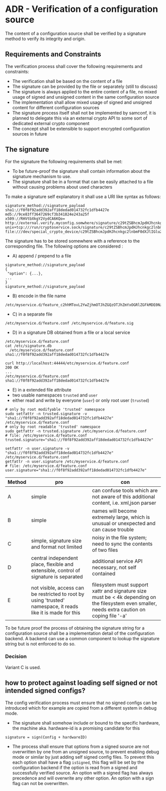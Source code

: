 # ADR - Verification of a configuration source

The content of a configuration source shall be verified by a signature method
to verify its integrity and origin.

## Requirements and Constraints

The verification process shall cover the following requirements and constraints:

* The verification shall be based on the content of a file
* The signature can be provided by the file or separately (still to discuss)
* The signature is always applied to the entire content of a file, no
  mixed usage of signed and unsigned content in the same configuration source
* The implementation shall allow mixed usage of signed and unsigned content for
  different configuration sources
* The signature process itself shall not be implemented by samconf, it is
  planned to delegate this via an external crypto API to some sort of dedicated
  external crypto component
* The concept shall be extensible to support encrypted configuration sources in future

## The signature

For the signature the following requirements shall be met:

* To be future-proof the signature shall contain information about the
  signature mechanism to use.
* The signature shall be in a format that can be easily attached to a file
  without causing problems about used characters

To make a signature self explanatory it shall use a URI like syntax as follows:

```
signature_method://signature_payload
sha1://f0f8f92add392aff18dedad014732fc1dfb4427e
md5://9ce83ff3647269cf3b341824e243a25f
x509://RHVtbXkgY2VydCA6KQo=
http://external.verify.myconfig.somwhere/signature/c29tZSBhcmJpdHJhcnkgc2lnbmF0dXJlIGluZm9ybWF0aW9uCg==
unix+tcp:///run/cryptoservice.sock/signature/c29tZSBhcmJpdHJhcnkgc2lnbmF0dXJlIGluZm9ybWF0aW9uCg==
file:///dev/special_crypto_device/c29tZSBhcmJpdHJhcnkgc2lnbmF0dXJlIGluZm9ybWF0aW9uCg==
```

The signature has to be stored somewhere with a reference to the corresponding
file. The following options are considered :

* A) append / prepend to a file
```
signature_method://signature_payload
{
 "option": {...},
...
}
signature_method://signature_payload
```
* B) encode in the file name
```
/etc/myservice.d/feature_c2hhMTovL2YwZjhmOTJhZGQzOTJhZmYxOGRlZGFkMDE0NzMyZmMxZGZiNDQyN2UK.conf
```
* C) in a separate file
```
/etc/myservice.d/feature.conf /etc/myservice.d/feature.sig
```
* D) in a signature DB obtained from a file or a local service
```
/etc/myservice.d/feature.conf
cat /etc/signature.db
  /etc/myservice.d/feature.conf sha1://f0f8f92add392aff18dedad014732fc1dfb4427e

curl http://localhost:44444/etc/myservice.d/feature.conf
200 OK
...
/etc/myservice.d/feature.conf sha1://f0f8f92add392aff18dedad014732fc1dfb4427e
```
* E) in a extended file attribute
 * two usable namespaces `trusted` and `user`
 * either read and write by everyone (`user`) or only root user (`trusted`)
```
# only by root modifyable 'trusted' namespace
sudo setfattr -n trusted.signature -v "sha1://f0f8f92add392aff18dedad014732fc1dfb4427e" /etc/myservice.d/feature.conf
# only by root readable 'trusted' namespace
sudo getfattr -n trusted.signature /etc/myservice.d/feature.conf
# file: /etc/myservice.d/feature.conf
trusted.signature="sha1://f0f8f92add392aff18dedad014732fc1dfb4427e"

setfattr -n user.signature -v "sha1://f0f8f92add392aff18dedad014732fc1dfb4427e" /etc/myservice.d/feature.conf
getfattr -n user.signature /etc/myservice.d/feature.conf
# file: /etc/myservice.d/feature.conf
user.signature="sha1://f0f8f92add392aff18dedad014732fc1dfb4427e"
```

| Method | pro            | con |
|--------|----------------|-----|
| A      | simple         | can confuse tools which are not aware of this additional content, i.e. xml,json parser |
| B      | simple         | names will become extremely large, which is unusual or unexpected and can cause trouble |
| C      | simple, signature size and format not limited  | noisy in the file system; need to sync the contents of two files |
| D      | central independent place, flexible and extensible, control of signature is separated | additional service API necessary, not self contained |
| E      | not visible, access can be restricted to root by using 'trusted' namespace, it reads like it is made for this | filesystem must support xattr and signature size must be < 4k depending on the filesystem even smaller, needs extra caution on coping file '-a'|

To be future proof the process of obtaining the signature string for a
configuration source shall be a implementation detail of the configuration
backend. A backend can use a common component to lookup the signature string
but is not enforced to do so.

### Decision

Variant C is used.

## how to protect against loading self signed or not intended signed configs?

The config verification process must ensure that no signed configs can be
introduced which for example are copied from a different system in debug mode.

* The signature shall somehow include or bound to the specific hardware, the
  machine aka. hardware-id is a promising candidate for this
```
signature = sign(Config + hardwareID)
```
* The process shall ensure that options from a signed source are not
  overwritten by one from an unsigned source, to prevent enabling debug mode or
  similar by just adding self signed config files. To prevent this each option
  shall have a flag `isSigned`, this flag will be set by the configuration
  backend if the option is read from a signed and successfully verified source.
  An option with a signed flag has always precedence and will overwrite any
  other option. An option with a sign flag can not be overwritten.
